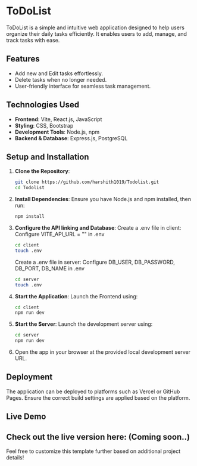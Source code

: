 # ToDoList

ToDoList is a simple and intuitive web application designed to help users organize their daily tasks efficiently. It enables users to add, manage, and track tasks with ease.

## Features

- Add new and Edit tasks effortlessly.
- Delete tasks when no longer needed.
- User-friendly interface for seamless task management.

## Technologies Used

- **Frontend**: Vite, React.js, JavaScript
- **Styling**: CSS, Bootstrap
- **Development Tools**: Node.js, npm
- **Backend & Database**: Express.js, PostgreSQL

## Setup and Installation

1. **Clone the Repository**:
   ```bash
   git clone https://github.com/harshith1019/Todolist.git
   cd Todolist
   ```

2. **Install Dependencies**:
   Ensure you have Node.js and npm installed, then run:
   ```bash
   npm install
   ```

3. **Configure the API linking and Database**:
   Create a .env file in client:
   Configure VITE_API_URL = "" in .env
   ```bash
   cd client
   touch .env
   ```
   Create a .env file in server:
   Configure
   DB_USER, DB_PASSWORD, DB_PORT, DB_NAME in .env
   ```bash
   cd server
   touch .env
   ```
5. **Start the Application**:
   Launch the Frontend using:
   ```bash
   cd client
   npm run dev
   ```
6. **Start the Server**:
   Launch the development server using:
   ```bash
   cd server
   npm run dev
   ```
7. Open the app in your browser at the provided local development server URL.

## Deployment

The application can be deployed to platforms such as Vercel or GitHub Pages. Ensure the correct build settings are applied based on the platform.

## Live Demo

Check out the live version here: (Coming soon..)
---

Feel free to customize this template further based on additional project details!
